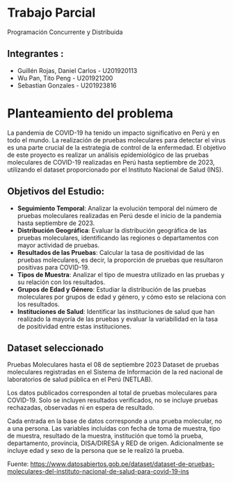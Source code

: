 # Trabajo Parcial
Programación Concurrente y Distribuida

## Integrantes :
- Guillén Rojas, Daniel Carlos	-	U201920113
- Wu Pan, Tito Peng 	-		U201921200
- Sebastian Gonzales	-		U201923816

# Planteamiento del problema

La pandemia de COVID-19 ha tenido un impacto significativo en Perú y en todo el mundo. La realización de pruebas moleculares para detectar el virus es una parte crucial de la estrategia de control de la enfermedad. El objetivo de este proyecto es realizar un análisis epidemiológico de las pruebas moleculares de COVID-19 realizadas en Perú hasta septiembre de 2023, utilizando el dataset proporcionado por el Instituto Nacional de Salud (INS).

## Objetivos del Estudio:
- **Seguimiento Temporal**: Analizar la evolución temporal del número de pruebas moleculares realizadas en Perú desde el inicio de la pandemia hasta septiembre de 2023.
- **Distribución Geográfica**: Evaluar la distribución geográfica de las pruebas moleculares, identificando las regiones o departamentos con mayor actividad de pruebas.
- **Resultados de las Pruebas**: Calcular la tasa de positividad de las pruebas moleculares, es decir, la proporción de pruebas que resultaron positivas para COVID-19.
- **Tipos de Muestra**: Analizar el tipo de muestra utilizado en las pruebas y su relación con los resultados.
- **Grupos de Edad y Género**: Estudiar la distribución de las pruebas moleculares por grupos de edad y género, y cómo esto se relaciona con los resultados.
- **Instituciones de Salud**: Identificar las instituciones de salud que han realizado la mayoría de las pruebas y evaluar la variabilidad en la tasa de positividad entre estas instituciones.

## Dataset seleccionado
Pruebas Moleculares hasta el 08 de septiembre 2023
Dataset de pruebas moleculares registradas en el Sistema de Información de la red nacional de laboratorios de salud pública en el Perú (NETLAB).

Los datos publicados corresponden al total de pruebas moleculares para COVID-19. Solo se incluyen resultados verificados, no se incluye pruebas rechazadas, observadas ni en espera de resultado.

Cada entrada en la base de datos corresponde a una prueba molecular, no a una persona. Las variables incluidas con fecha de toma de muestra, tipo de muestra, resultado de la muestra, institución que tomó la prueba, departamento, provincia, DISA/DIRESA y RED de origen. Adicionalmente se incluye edad y sexo de la persona que se le realizó la prueba.

Fuente: https://www.datosabiertos.gob.pe/dataset/dataset-de-pruebas-moleculares-del-instituto-nacional-de-salud-para-covid-19-ins 
